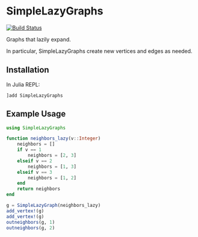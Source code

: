 # SimpleLazyGraphs

[![Build Status](https://github.com/acxz/SimpleLazyGraphs.jl/actions/workflows/CI.yml/badge.svg?branch=master)](https://github.com/acxz/SimpleLazyGraphs.jl/actions/workflows/CI.yml?query=branch%3Amaster)

Graphs that lazily expand.

In particular, SimpleLazyGraphs create new vertices and edges as needed.

## Installation
In Julia REPL:
```
]add SimpleLazyGraphs
```

## Example Usage
```julia
using SimpleLazyGraphs

function neighbors_lazy(v::Integer)
    neighbors = []
    if v == 1
        neighbors = [2, 3]
    elseif v == 2
        neighbors = [1, 3]
    elseif v == 3
        neighbors = [1, 2]
    end
    return neighbors
end

g = SimpleLazyGraph(neighbors_lazy)
add_vertex!(g)
add_vertex!(g)
outneighbors(g, 1)
outneighbors(g, 2)
```
